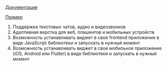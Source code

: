 [Документация]()

[Пример]()

1) Поддержка текстовых чатов, аудио и видеозвонков
2) Адаптивная верстка для веб, плашентов и мобильных устройств
3) Возможность устанавливать виджет в свое frontend приложение в виде JavaScript библиотеки и запускать в нужный момент
4) Возможность устанавливать виджет в свое мобильное приложение (iOS, Android или Flutter) в виде библиотеки и запускать в нужный момент
